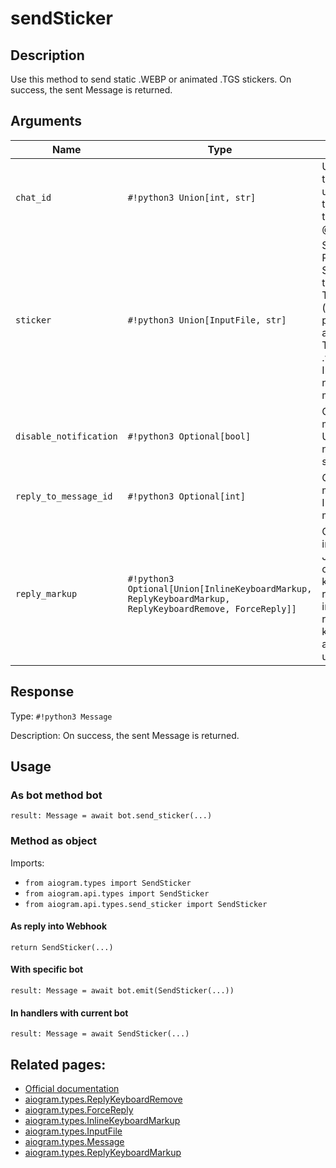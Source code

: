 # sendSticker

## Description

Use this method to send static .WEBP or animated .TGS stickers. On success, the sent Message is returned.


## Arguments

| Name | Type | Description |
| - | - | - |
| `chat_id` | `#!python3 Union[int, str]` | Unique identifier for the target chat or username of the target channel (in the format @channelusername) |
| `sticker` | `#!python3 Union[InputFile, str]` | Sticker to send. Pass a file_id as String to send a file that exists on the Telegram servers (recommended), pass an HTTP URL as a String for Telegram to get a .webp file from the Internet, or upload a new one using multipart/form-data. |
| `disable_notification` | `#!python3 Optional[bool]` | Optional. Sends the message silently. Users will receive a notification with no sound. |
| `reply_to_message_id` | `#!python3 Optional[int]` | Optional. If the message is a reply, ID of the original message |
| `reply_markup` | `#!python3 Optional[Union[InlineKeyboardMarkup, ReplyKeyboardMarkup, ReplyKeyboardRemove, ForceReply]]` | Optional. Additional interface options. A JSON-serialized object for an inline keyboard, custom reply keyboard, instructions to remove reply keyboard or to force a reply from the user. |



## Response

Type: `#!python3 Message`

Description: On success, the sent Message is returned.


## Usage


### As bot method bot

```python3
result: Message = await bot.send_sticker(...)
```

### Method as object

Imports:

- `from aiogram.types import SendSticker`
- `from aiogram.api.types import SendSticker`
- `from aiogram.api.types.send_sticker import SendSticker`

#### As reply into Webhook
```python3
return SendSticker(...)
```

#### With specific bot
```python3
result: Message = await bot.emit(SendSticker(...))
```

#### In handlers with current bot
```python3
result: Message = await SendSticker(...)
```


## Related pages:

- [Official documentation](https://core.telegram.org/bots/api#sendsticker)
- [aiogram.types.ReplyKeyboardRemove](../types/reply_keyboard_remove.md)
- [aiogram.types.ForceReply](../types/force_reply.md)
- [aiogram.types.InlineKeyboardMarkup](../types/inline_keyboard_markup.md)
- [aiogram.types.InputFile](../types/input_file.md)
- [aiogram.types.Message](../types/message.md)
- [aiogram.types.ReplyKeyboardMarkup](../types/reply_keyboard_markup.md)
